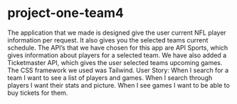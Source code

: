 # project-one-team4
The application that we made is designed give the user current NFL player information per request. It also gives you the selected teams current schedule.
The API’s that we have chosen for this app are API Sports, which gives information about players for a selected team. We have also added a Ticketmaster API, which gives the user selected teams upcoming games. The CSS framework we used was Tailwind.
User Story: When I search for a team I want to see a list of players and games. When I search through players I want their stats and picture. When I see games I want to be able to buy tickets for them.